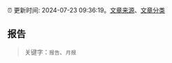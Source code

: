 :alarm_clock: 更新时间: 2024-07-23 09:36:19。[文章来源](/README.md)、[文章分类](/TAGS.md)

## 报告


> 关键字：`报告`、`月报`



